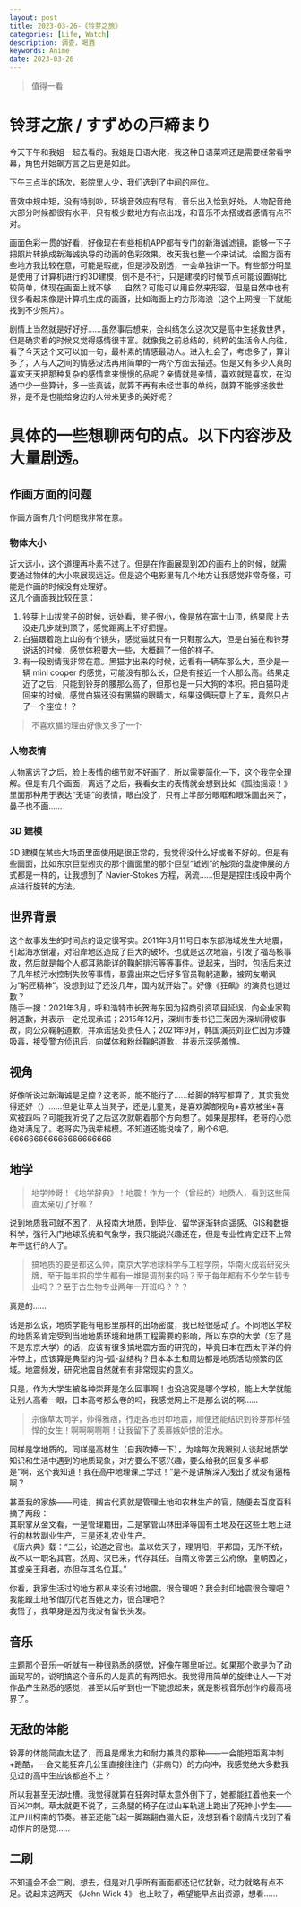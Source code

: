 ```yaml
---
layout: post
title: 2023-03-26-《铃芽之旅》
categories: [Life, Watch]
description: 调查，喝酒
keywords: Anime
date: 2023-03-26
---
```


> 值得一看

# 铃芽之旅 / すずめの戸締まり

今天下午和我姐一起去看的。我姐是日语大佬，我这种日语菜鸡还是需要经常看字幕，角色开始飙方言之后更是如此。

下午三点半的场次，影院里人少，我们选到了中间的座位。

音效中规中矩，没有特别吵，环境音效应有尽有，音乐出入恰到好处，人物配音绝大部分时候都很有水平，只有极少数地方有点出戏，和音乐不太搭或者感情有点不对。

画面色彩一贯的好看，好像现在有些相机APP都有专门的新海诚滤镜，能够一下子把照片转换成新海诚执导的动画的色彩效果。改天我也整一个来试试。绘图方面有些地方我比较在意，可能是瑕疵，但是涉及剧透，一会单独讲一下。有些部分明显是使用了计算机进行的3D建模，倒不是不行，只是建模的时候节点可能设置得比较简单，体现在画面上就不够……自然？可能可以用自然来形容，但是自然中也有很多看起来像是计算机生成的画面，比如海面上的方形海浪（这个上网搜一下就能找到不少照片）。

剧情上当然就是好好好……虽然事后想来，会纠结怎么这次又是高中生拯救世界，但是确实看的时候又觉得感情很丰富。就像我之前总结的，纯粹的生活令人向往，看了今天这个又可以加一句，最朴素的情感最动人。进入社会了，考虑多了，算计多了，人与人之间的情感没法再用简单的一两个方面去描述。但是又有多少人真的喜欢天天把那种复杂的感情拿来慢慢的品呢？亲情就是亲情，喜欢就是喜欢，在沟通中少一些算计，多一些真诚，就算不再有未经世事的单纯，就算不能够拯救世界，是不是也能给身边的人带来更多的美好呢？


# 具体的一些想聊两句的点。以下内容涉及大量剧透。

## 作画方面的问题

作画方面有几个问题我非常在意。

### 物体大小

近大远小，这个道理再朴素不过了。但是在作画展现到2D的画布上的时候，就需要通过物体的大小来展现远近。但是这个电影里有几个地方让我感觉非常奇怪，可能是作画的时候没有处理好。    
这几个画面我比较在意：    
1. 铃芽上山拔凳子的时候，远处看，凳子很小，像是放在富士山顶，结果爬上去没走几步就到顶了，感觉距离上不好把握。   
2. 白猫跟着跑上山的有个镜头，感觉猫就只有一只鞋那么大，但是白猫在和铃芽说话的时候，感觉体积要大一些，大概翻了一倍的样子。   
3. 有一段剧情我非常在意。黑猫才出来的时候，远看有一辆车那么大，至少是一辆 mini cooper 的感觉，可能没有那么长，但是有接近一个人那么高。结果走近了之后，只能到铃芽的腰那么高了，但那也是一只大狗的体积。把白猫叼走回来的时候，感觉白猫还没有黑猫的眼睛大，结果这俩玩意上了车，竟然只占了一个座位！？    

> 不喜欢猫的理由好像又多了一个    

### 人物表情

人物离远了之后，脸上表情的细节就不好画了，所以需要简化一下，这个我完全理解。但是有几个画面，离远了之后，我看女主的表情就会想到比如《孤独摇滚！》里面那种用于表达“无语”的表情，眼白没了，只有上半部分眼眶和眼珠画出来了，鼻子也不画……   

### 3D 建模

3D 建模在某些大场面里面使用是很正常的，我觉得没什么好或者不好的。但是有些画面，比如东京巨型蚓灾的那个画面里的那个巨型“蚯蚓”的触须的盘旋伸展的方式都是一样的，让我想到了 Navier-Stokes 方程，涡流……但是是捏住线段中两个点进行旋转的方法。   

## 世界背景

这个故事发生的时间点的设定很写实。2011年3月11号日本东部海域发生大地震，引起海水倒灌，对沿岸地区造成了巨大的破坏。也就是这次地震，引发了福岛核事故，然后就是每个人都耳熟能详的鞠躬排污等等事件。说起来，当时，包括后来过了几年核污水控制失败等事情，暴露出来之后好多官员鞠躬道歉，被网友嘲讽为“躬匠精神”。没想到过了还没几年，国内就开始了。好像《狂飙》的演员也道过歉？   
随手一搜：2021年3月，呼和浩特市长贺海东因为招商引资项目延误，向企业家鞠躬道歉，并表示一定兑现承诺；2015年12月，深圳市委书记王荣因为深圳滑坡事故，向公众鞠躬道歉，并承诺惩处责任人；2021年9月，韩国演员刘亚仁因为涉嫌吸毒，接受警方侦讯后，向媒体和粉丝鞠躬道歉，并表示深感羞愧。

## 视角

好像听说过新海诚是足控？这老哥，能不能行了……给脚的特写都算了，其实我觉得还好（）……但是让草太当凳子，还是儿童凳，是喜欢脚部视角+喜欢被坐+喜欢被踩吗？可能我听说了之后这次就朝着那个方向想了。如果是那样，老哥的心愿绝对满足了。老哥实乃我辈楷模。不知道还能说啥了，刷个6吧。    
666666666666666666666     

## 地学

> 地学帅哥！《地学辞典》！地震！作为一个（曾经的）地质人，看到这些简直太亲切了好嘛？   

说到地质我可就不困了，从报南大地质，到毕业、留学逐渐转向遥感、GIS和数据科学，强行入门地球系统和气象学，我只能说兴趣还在，但是专业性肯定赶不上常年干这行的人了。   

> 搞地质的要是都这么帅，南京大学地球科学与工程学院，华南火成岩研究头牌，至于每年招的学生都有一堆是调剂来的吗？至于每年都有不少学生转专业吗？？至于古生物专业两年一开班吗？？？   

真是的……      

话是那么说，地质学能有电影里那样的出场密度，我已经很感动了。不同地区学校的地质系肯定受到当地地质环境和地质工程需要的影响，所以东京的大学（忘了是不是东京大学）的话，应该有很多搞地震方面的研究的，毕竟日本在西太平洋的俯冲带上，应该算是典型的沟-弧-盆结构？日本本土和周边都是地质活动频繁的区域。地震频发，研究地震自然就有有非常现实的意义。   

只是，作为大学生被各种崇拜是怎么回事啊！也没追究是哪个学校，能上大学就能让别人高看一眼，日本高考那么卷的吗，我感觉网上不是那么说的啊……   

> 宗像草太同学，帅得雅痞，行走各地封印地震，顺便还能结识到铃芽那样强悍的女生！啊啊啊啊啊！让我留下了羡慕嫉妒恨的泪水。   

同样是学地质的，同样是高材生（自我吹捧一下），为啥每次我跟别人谈起地质学知识和生活中遇到的地质现象，对方要么不感兴趣，要么给我的回复多半都是“啊，这个我知道！我在高中地理课上学过！”是不是讲解深入浅出了就没有逼格啊？       

甚至我的家族——司徒，搁古代真就是管理土地和农林生产的官，随便去百度百科摘了两段：    
其职掌从金文看，一是管理籍田，二是掌管山林田泽等国有土地及在这些土地上进行的林牧副业生产，三是还礼农业生产。   
《唐六典》载：“三公，论道之官也。盖以佐天子，理阴阳，平邦国，无所不统，故不以一职名其官。然周、汉已来，代存其任。自隋文帝罢三公府僚，皇朝因之，其或亲王拜者，亦但存其名位耳。”    

你看，我家生活过的地方都从来没有过地震，很合理吧？我会封印地震很合理吧？我能跟土地爷借历代老百姓之力，很合理吧？    
我悟了，我单身是因为我没有留长头发。   

## 音乐

主题那个音乐一听就有一种很熟悉的感觉，好像在哪里听过。如果那个歌是为了动画现写的，说明搞这个音乐的人是真的有两把水。我觉得用简单的旋律让人一下对作品产生熟悉的感觉，甚至以后听到也一下能想起来，就是影视音乐创作的最高境界了。

## 无敌的体能 

铃芽的体能简直太猛了，而且是爆发力和耐力兼具的那种——一会能短距离冲刺+跑酷，一会又能狂奔几公里直接往往门（非病句）的方向冲，我感觉绝大多数我见过的高中生应该都追不上？   

所以我甚至无法吐槽。我觉得就算在狂奔时草太意外倒下了，她都能扛着他来一个百米冲刺。草太就更不说了，三条腿的椅子在过山车轨道上跑出了死神小学生——江户川柯南的节奏。甚至还能飞起一脚踹翻白猫大臣，没想到看个剧情片找到了看动作片的感觉……     

## 二刷

不知道会不会二刷。想去，但是对几乎所有画面都还记忆犹新，动力就略有点不足。说起来这两天 《John Wick 4》 也上映了，希望能早点出资源，想看…… 